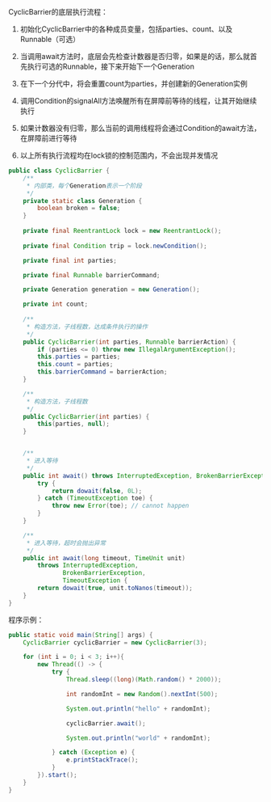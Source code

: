 CyclicBarrier的底层执行流程：

1. 初始化CyclicBarrier中的各种成员变量，包括parties、count、以及Runnable（可选）

2. 当调用await方法时，底层会先检查计数器是否归零，如果是的话，那么就首先执行可选的Runnable，接下来开始下一个Generation
3. 在下一个分代中，将会重置count为parties，并创建新的Generation实例
4. 调用Condition的signalAll方法唤醒所有在屏障前等待的线程，让其开始继续执行
5. 如果计数器没有归零，那么当前的调用线程将会通过Condition的await方法，在屏障前进行等待
6. 以上所有执行流程均在lock锁的控制范围内，不会出现并发情况



```java
public class CyclicBarrier {
    /**
     * 内部类，每个Generation表示一个阶段
     */
    private static class Generation {
        boolean broken = false;
    }
	
    private final ReentrantLock lock = new ReentrantLock();
    
    private final Condition trip = lock.newCondition();

    private final int parties;

    private final Runnable barrierCommand;

    private Generation generation = new Generation();

    private int count;
    
    /**
     * 构造方法，子线程数，达成条件执行的操作
     */
    public CyclicBarrier(int parties, Runnable barrierAction) {
        if (parties <= 0) throw new IllegalArgumentException();
        this.parties = parties;
        this.count = parties;
        this.barrierCommand = barrierAction;
    }

    /**
     * 构造方法，子线程数
     */
    public CyclicBarrier(int parties) {
        this(parties, null);
    }


    /**
     * 进入等待
     */
    public int await() throws InterruptedException, BrokenBarrierException {
        try {
            return dowait(false, 0L);
        } catch (TimeoutException toe) {
            throw new Error(toe); // cannot happen
        }
    }

    /**
     * 进入等待，超时会抛出异常
     */
    public int await(long timeout, TimeUnit unit)
        throws InterruptedException,
               BrokenBarrierException,
               TimeoutException {
        return dowait(true, unit.toNanos(timeout));
    }
}
```



程序示例：

```java
public static void main(String[] args) {
    CyclicBarrier cyclicBarrier = new CyclicBarrier(3);

    for (int i = 0; i < 3; i++){
        new Thread(() -> {
            try {
                Thread.sleep((long)(Math.random() * 2000));

                int randomInt = new Random().nextInt(500);

                System.out.println("hello" + randomInt);

                cyclicBarrier.await();

                System.out.println("world" + randomInt);

            } catch (Exception e) {
                e.printStackTrace();
            }
        }).start();
    }
}
```

